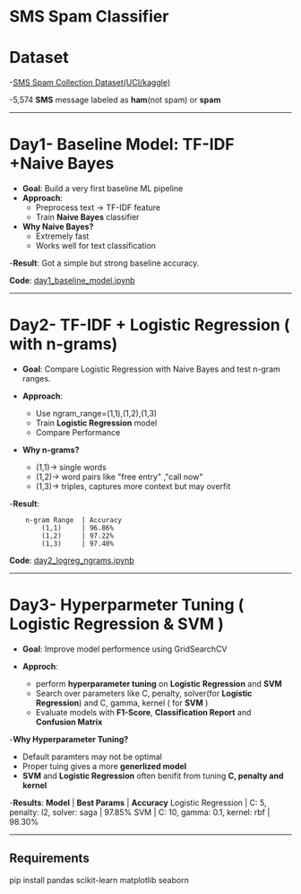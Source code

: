 # SMS Spam Classifier

# Dataset
 -[SMS Spam Collection Dataset(UCI/kaggle)](https://www.kaggle.com/datasets/uciml/sms-spam-collection-dataset)
 
 -5,574 **SMS** message labeled as **ham**(not spam) or **spam**

---

# Day1- Baseline Model: TF-IDF +Naive Bayes

- **Goal**: Build a very first baseline ML pipeline
- **Approach**:
     - Preprocess text -> TF-IDF feature
     - Train **Naive Bayes** classifier
- **Why Naive Bayes?**
     - Extremely fast
     - Works well for text classification
       
-**Result**: Got a simple but strong baseline accuracy.

**Code**: [day1_baseline_model.ipynb](https://github.com/ChanchalSaha48/SMS-Spam-Classifier/blob/main/day1_baseline_model.ipynb)


---

# Day2-  TF-IDF + Logistic Regression ( with n-grams)

- **Goal**: Compare Logistic Regression with Naive Bayes and test n-gram ranges.

- **Approach**:
     - Use ngram_range=(1,1),(1,2),(1,3)
     - Train **Logistic Regression** model
     - Compare Performance

- **Why n-grams?**
     - (1,1)-> single words
     - (1,2)-> word pairs like "free entry" ,"call now"
     - (1,3)-> triples, captures more context but may overfit

-**Result**: 

		n-gram Range  | Accuracy
		    (1,1)     | 96.86%
		    (1,2)     | 97.22%
		    (1,3)     | 97.40% 
**Code**: [day2_logreg_ngrams.ipynb](https://github.com/ChanchalSaha48/SMS-Spam-Classifier/blob/main/day_logreg_ngrams.ipynb)

---

# Day3- Hyperparmeter Tuning ( Logistic Regression & SVM )

- **Goal**: Improve model performence using GridSearchCV
  
- **Approch**:
  - perform **hyperparameter tuning** on **Logistic Regression** and **SVM**
  - Search over parameters like C, penalty, solver(for **Logistic Regression**) and C, gamma, kernel ( for **SVM** )
  - Evaluate models with **F1-Score**, **Classification Report** and **Confusion Matrix**
   
-**Why Hyperparameter Tuning?**
 - Default paramters may not be optimal
 - Proper tuing gives a more **generlized model**
 - **SVM** and **Logistic Regression** often benifit from tuning **C, penalty and kernel**

-**Results**:
             **Model**             | **Best Params**                   | **Accuracy**
			 Logistic Regression   | C: 5, penalty: l2, solver: saga   | 97.85%
			 SVM                   | C: 10, gamma: 0.1, kernel: rbf    | 98.30%

---

## Requirements 

pip install pandas scikit-learn matplotlib seaborn

